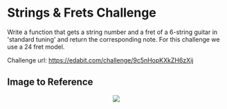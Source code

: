 # Strings & Frets Challenge

Write a function that gets a string number and a fret of a 6-string guitar in 'standard tuning' and return the corresponding note. For this challenge we use a 24 fret model.

Challenge url: <a href="https://edabit.com/challenge/9c5nHopKXkZH6zXij">https://edabit.com/challenge/9c5nHopKXkZH6zXij</a>

## Image to Reference

<center><img src="https://edabit-challenges.s3.amazonaws.com/24-frets.png"></center>